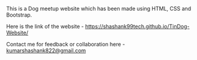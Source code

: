 This is a Dog meetup website which has been made using HTML, CSS and Bootstrap.

Here is the link of the website - https://shashank99tech.github.io/TinDog-Website/

Contact me for feedback or collaboration here - kumarshashank822@gmail.com
